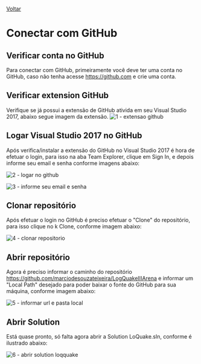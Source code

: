 [Voltar](../README.md)

# Conectar com GitHub

## Verificar conta no GitHub
Para conectar com GitHub, primeiramente você deve ter uma conta no GitHub, caso não tenha acesse https://github.com e crie uma conta. 

## Verificar extension GitHub
Verifique se já possui a extensão de GitHub ativida em seu Visual Studio 2017, abaixo segue imagem da extensão.
![1 - extensao github](https://user-images.githubusercontent.com/44147082/47694787-df92df00-dbdd-11e8-8af4-a71d6614978d.PNG)

## Logar Visual Studio 2017 no GitHub
Após verifica/instalar a extensão do GitHub no Visual Studio 2017 é hora de efetuar o login, para isso na aba Team Explorer, clique em Sign In, e depois informe seu email e senha conforme imagens abaixo:

![2 - logar no github](https://user-images.githubusercontent.com/44147082/47694804-f20d1880-dbdd-11e8-8547-1603ae6d12e0.PNG)

![3 - informe seu email e senha](https://user-images.githubusercontent.com/44147082/47694825-00f3cb00-dbde-11e8-8c4c-b6b358990ce6.PNG)

## Clonar repositório
Após efetuar o login no GitHub é preciso efetuar o "Clone" do repositório, para isso clique no k Clone, conforme imagem abaixo:

![4 - clonar repositorio](https://user-images.githubusercontent.com/44147082/47694832-0c46f680-dbde-11e8-929f-ceb51cf931b5.PNG)

## Abrir repositório
Agora é preciso informar o caminho do repositório https://github.com/marciodesouzateixeira/LogQuakeIIIArena e informar um "Local Path" desejado para poder baixar o fonte do GitHub para sua máquina, conforme imagem abaixo:

![5 - informar url e pasta local](https://user-images.githubusercontent.com/44147082/47694841-15d05e80-dbde-11e8-9571-2bd664dfe8f2.PNG)

## Abrir Solution
Está quase pronto, só falta agora abrir a Solution LoQuake.sln, conforme é ilustrado abaixo:

![6 - abrir solution loqquake](https://user-images.githubusercontent.com/44147082/47695313-3c8f9480-dbe0-11e8-88a2-be97cbd60bcf.PNG)
